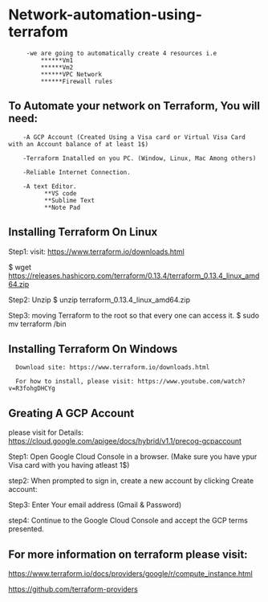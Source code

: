 # Network-automation-using-terrafom
         -we are going to automatically create 4 resources i.e
             ******Vm1
             ******Vm2
             ******VPC Network
             ******Firewall rules

## To Automate your network on Terraform, You will need:
        -A GCP Account (Created Using a Visa card or Virtual Visa Card with an Account balance of at least 1$)

        -Terraform Inatalled on you PC. (Window, Linux, Mac Among others)

        -Reliable Internet Connection.

        -A text Editor. 
              **VS code
              **Sublime Text
              **Note Pad

## Installing Terraform On Linux
        
Step1: visit:   https://www.terraform.io/downloads.html

$   wget https://releases.hashicorp.com/terraform/0.13.4/terraform_0.13.4_linux_amd64.zip

Step2: Unzip
$   unzip terraform_0.13.4_linux_amd64.zip

Step3: moving Terraform to the root so that every one can access it.
$  sudo mv terraform /bin

## Installing Terraform On Windows
      Download site: https://www.terraform.io/downloads.html

      For how to install, please visit: https://www.youtube.com/watch?v=R3fohgDHCYg


## Greating A GCP Account
please visit for Details: https://cloud.google.com/apigee/docs/hybrid/v1.1/precog-gcpaccount

Step1: Open Google Cloud Console in a browser. (Make sure you have ypur Visa card with you having atleast 1$)

step2: When prompted to sign in, create a new account by clicking Create account:

Step3: Enter Your email address (Gmail & Password)

step4: Continue to the Google Cloud Console and accept the GCP terms presented.


## For more information on terraform please visit:

https://www.terraform.io/docs/providers/google/r/compute_instance.html

https://github.com/terraform-providers 



       

